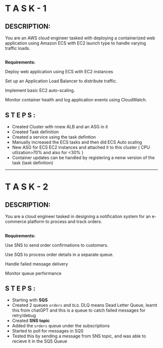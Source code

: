 # T A S K - 1
## DESCRIPTION:

You are an AWS cloud engineer tasked with deploying a containerized web application using Amazon ECS with EC2 launch type to handle varying traffic loads.

##
**Requirements:**

Deploy web application using ECS with EC2 instances

Set up an Application Load Balancer to distribute traffic.

Implement basic EC2 auto-scaling.

Monitor container health and log application events using CloudWatch.


## S T E P S :
  - Created Cluster with nnew ALB and an ASG in it
  - Created Task definition
  - Created a service using the task defintion
  - Manually increased the ECS tasks and then did ECS Auto scaling
  - New ASG for ECS EC2 instances and attached it to this cluster  ( CPU utlization>70% and also for <30% )
  - Container updates can be handled by registering a nenw version of the task (task definition) 
<hr />

# T A S K - 2
## DESCRIPTION:
You are a cloud engineer tasked in designing a notification system for an e-commerce platform to process and track orders.
##
**Requirements:**

Use SNS to send order confirmations to customers.

Use SQS to process order details in a separate queue.

Handle failed message delivery

Monitor queue performance

## 
## S T E P S :
  - Starting with **SQS**
  - Created 2 queues `orders` and `DLQ`. DLQ means Dead Letter Queue, learnt this from chatGPT and this is a queue to catch failed messages for retry/debug
  - Created **SNS topic**
  - Added the `orders` queue under the subscriptions
  - Started to poll for messages in SQS
  - Tested this by sending a message from SNS topic, and was able to recieve it in the SQS Queue
